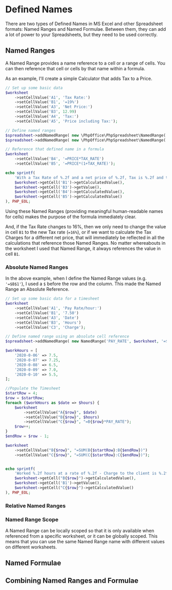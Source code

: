 # Defined Names

There are two types of Defined Names in MS Excel and other Spreadsheet formats: Named Ranges and Named Formulae. Between them, they can add a lot of power to your Spreadsheets, but they need to be used correctly.

## Named Ranges

A Named Range provides a name reference to a cell or a range of cells. You can then reference that cell or cells by that name within a formula.

As an example, I'll create a simple Calculator that adds Tax to a Price.

```php
// Set up some basic data
$worksheet
    ->setCellValue('A1', 'Tax Rate:')
    ->setCellValue('B1', '=19%')
    ->setCellValue('A3', 'Net Price:')
    ->setCellValue('B3', 12.99)
    ->setCellValue('A4', 'Tax:')
    ->setCellValue('A5', 'Price including Tax:');

// Define named ranges
$spreadsheet->addNamedRange( new \PhpOffice\PhpSpreadsheet\NamedRange('TAX_RATE', $worksheet, '=$B$1'));
$spreadsheet->addNamedRange( new \PhpOffice\PhpSpreadsheet\NamedRange('PRICE', $worksheet, '=$B$3'));

// Reference that defined name in a formula
$worksheet
    ->setCellValue('B4', '=PRICE*TAX_RATE')
    ->setCellValue('B5', '=PRICE*(1+TAX_RATE)');

echo sprintf(
    'With a Tax Rate of %.2f and a net price of %.2f, Tax is %.2f and the gross price is %.2f',
    $worksheet->getCell('B1')->getCalculatedValue(),
    $worksheet->getCell('B3')->getValue(),
    $worksheet->getCell('B4')->getCalculatedValue(),
    $worksheet->getCell('B5')->getCalculatedValue()
), PHP_EOL;
```

Using these Named Ranges (providing meaningful human-readable names for cells) makes the purpose of the formula immediately clear.

And, if the Tax Rate changes to 16%, then we only need to change the value in cell `B1` to the new Tax rate (`=16%`), or if we want to calculate the Tax Charges for a different net price, that will immediately be reflected in all the calculations that reference those Named Ranges. No matter whereabouts in the worksheet I used that Named Range, it always references the value in cell `B1`.

### Absolute Named Ranges

In the above example, when I define the Named Range values (e.g. `'=$B$1'`), I used a `$` before the row and the column. This made the Named Range an Absolute Reference.

```php
// Set up some basic data for a timesheet
$worksheet
    ->setCellValue('A1', 'Pay Rate/hour:')
    ->setCellValue('B1', '7.50')
    ->setCellValue('A3', 'Date')
    ->setCellValue('B3', 'Hours')
    ->setCellValue('C3', 'Charge');

// Define named range using an absolute cell reference
$spreadsheet->addNamedRange( new NamedRange('PAY_RATE', $worksheet, '=$B$1'));

$workHours = [
    '2020-0-06' => 7.5,
    '2020-0-07' => 7.25,
    '2020-0-08' => 6.5,
    '2020-0-09' => 7.0,
    '2020-0-10' => 5.5,
];

//Populate the Timesheet
$startRow = 4;
$row = $startRow;
foreach ($workHours as $date => $hours) {
    $worksheet
        ->setCellValue("A{$row}", $date)
        ->setCellValue("B{$row}", $hours)
        ->setCellValue("C{$row}", "=B{$row}*PAY_RATE");
    $row++;
}
$endRow = $row - 1;

$worksheet
    ->setCellValue("B{$row}", "=SUM(B{$startRow}:B{$endRow})")
    ->setCellValue("C{$row}", "=SUM(C{$startRow}:C{$endRow})");


echo sprintf(
    'Worked %.2f hours at a rate of %.2f - Charge to the client is %.2f',
    $worksheet->getCell("B{$row}")->getCalculatedValue(),
    $worksheet->getCell('B1')->getValue(),
    $worksheet->getCell("C{$row}")->getCalculatedValue()
), PHP_EOL;
```

### Relative Named Ranges

### Named Range Scope

A Named Range can be locally scoped so that it is only available when referenced from a specific worksheet, or it can be globally scoped. This means that you can use the same Named Range name with different values on different worksheets.

## Named Formulae

## Combining Named Ranges and Formulae

